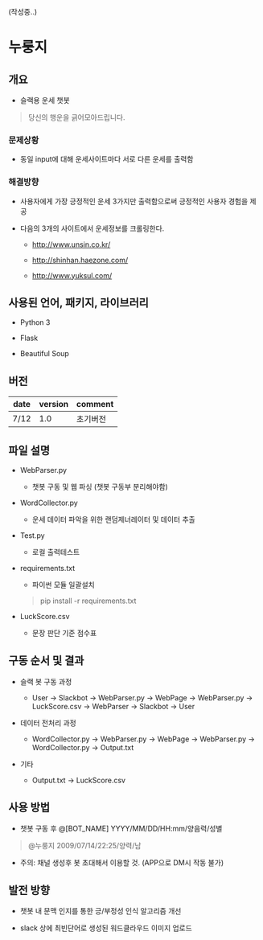 (작성중..)

# 누룽지

## 개요

- 슬랙용 운세 챗봇

> 당신의 행운을 긁어모아드립니다.

### 문제상황 

- 동일 input에 대해 운세사이트마다 서로 다른 운세를 출력함

### 해결방향

- 사용자에게 가장 긍정적인 운세 3가지만 출력함으로써 긍정적인 사용자 경험을 제공

- 다음의 3개의 사이트에서 운세정보를 크롤링한다.

  - http://www.unsin.co.kr/

  - http://shinhan.haezone.com/

  - http://www.yuksul.com/

## 사용된 언어, 패키지, 라이브러리

- Python 3

- Flask

- Beautiful Soup

## 버전

|date|version|comment|
|---|---|---|
|7/12|1.0|초기버전|

## 파일 설명

- WebParser.py
  - 챗봇 구동 및 웹 파싱 (챗봇 구동부 분리해야함)
  
- WordCollector.py
  - 운세 데이터 파악을 위한 랜덤제너레이터 및 데이터 추출
  
- Test.py
  - 로컬 출력테스트

- requirements.txt
  - 파이썬 모듈 일괄설치
  > pip install -r requirements.txt

- LuckScore.csv
  - 문장 판단 기준 점수표

## 구동 순서 및 결과

- 슬랙 봇 구동 과정
  -  User -> Slackbot -> WebParser.py -> WebPage -> WebParser.py -> LuckScore.csv -> WebParser -> Slackbot -> User

- 데이터 전처리 과정 
  -  WordCollector.py ->  WebParser.py -> WebPage -> WebParser.py -> WordCollector.py -> Output.txt 
  
- 기타
  -  Output.txt -> LuckScore.csv
  
## 사용 방법

- 챗봇 구동 후 @[BOT_NAME] YYYY/MM/DD/HH:mm/양음력/성별
> @누룽지 2009/07/14/22:25/양력/남

- 주의: 채널 생성후 봇 초대해서 이용할 것. (APP으로 DM시 작동 불가)


## 발전 방향

- 챗봇 내 문맥 인지를 통한 긍/부정성 인식 알고리즘 개선

- slack 상에 최빈단어로 생성된 워드클라우드 이미지 업로드
